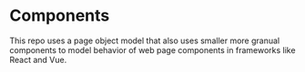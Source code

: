 # Components
This repo uses a page object model that also uses smaller more granual components to model behavior of web page components in frameworks like React and Vue.